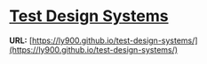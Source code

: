 # [Test Design Systems](https://ly900.github.io/test-design-systems/)

**URL:** [https://ly900.github.io/test-design-systems/](https://ly900.github.io/test-design-systems/)
